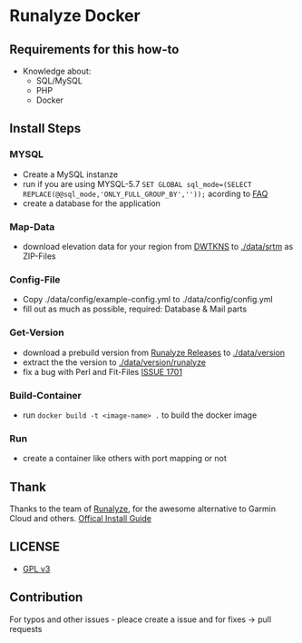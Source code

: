 # Runalyze Docker

## Requirements for this how-to

* Knowledge about:
   * SQL/MySQL
   * PHP
   * Docker

## Install Steps

### MYSQL

* Create a MySQL instanze 
* run if you are using MYSQL-5.7 `SET GLOBAL sql_mode=(SELECT REPLACE(@@sql_mode,'ONLY_FULL_GROUP_BY',''));` acording to [FAQ](https://docs.runalyze.com/en/latest/faq.html#runalyze-does-not-show-up-completely-mysql-only-full-group-by-problem)
* create a database for the application

### Map-Data

* download elevation data for your region from [DWTKNS](http://dwtkns.com/srtm/) to [./data/srtm](./data/srtm) as ZIP-Files

### Config-File

* Copy ./data/config/example-config.yml to ./data/config/config.yml
* fill out as much as possible, required: Database & Mail parts

### Get-Version

* download a prebuild version from [Runalyze Releases](https://github.com/Runalyze/Runalyze/releases) to [./data/version](./data/version)
* extract the the version to [./data/version/runalyze](./data/version/runalyze)
* fix a bug with Perl and Fit-Files [ISSUE 1701](https://github.com/Runalyze/Runalyze/issues/1701)

### Build-Container

* run `docker build -t <image-name> .` to build the docker image

### Run

* create a container like others with port mapping or not

## Thank

Thanks to the team of [Runalyze](https://github.com/Runalyze/Runalyze), for the awesome alternative to Garmin Cloud and others.
[Offical Install Guide](https://docs.runalyze.com/en/latest/installation/4.x.html#ubuntu-debian-distributions)

## LICENSE

* [GPL v3](./LICENSE)

## Contribution

For typos and other issues - pleace create a issue and for fixes -> pull requests
